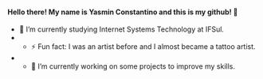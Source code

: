 #### Hello there! My name is Yasmin Constantino and this is my github! 👋

  - 🌱 I’m currently studying Internet Systems Technology at IFSul.
  - - ⚡ Fun fact: I was an artist before and I almost became a tattoo artist.
  - - 🔭 I’m currently working on some projects to improve my skills.


<!--
**yasminconstantino/yasminconstantino** is a ✨ _special_ ✨ repository because its `README.md` (this file) appears on your GitHub profile.

Here are some ideas to get you started:

- 🌱 I’m currently learning ...
- 👯 I’m looking to collaborate on ...
- 🤔 I’m looking for help with ...
- 💬 Ask me about ...
- 📫 How to reach me: ...
- 😄 Pronouns: ...
-->
